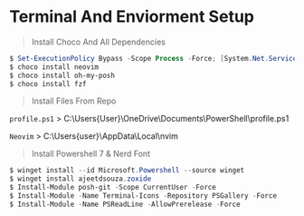 # Terminal And Enviorment Setup

> Install Choco And All Dependencies
```PowerShell
$ Set-ExecutionPolicy Bypass -Scope Process -Force; [System.Net.ServicePointManager]::SecurityProtocol = [System.Net.ServicePointManager]::SecurityProtocol -bor 3072; iex ((New-Object System.Net.WebClient).DownloadString('https://community.chocolatey.org/install.ps1'))
$ choco install neovim
$ choco install oh-my-posh
$ choco install fzf
```
> Install Files From Repo

`profile.ps1` > C:\Users\{User}\OneDrive\Documents\PowerShell\profile.ps1

`Neovim` > C:\Users\{user}\AppData\Local\nvim

> Install Powershell 7 & Nerd Font
```PowerShell
$ winget install --id Microsoft.Powershell --source winget
$ winget install ajeetdsouza.zoxide
$ Install-Module posh-git -Scope CurrentUser -Force
$ Install-Module -Name Terminal-Icons -Repository PSGallery -Force
$ Install-Module -Name PSReadLine -AllowPrerelease -Force
```
